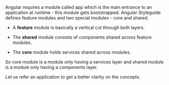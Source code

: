 Angular requires a module called app which is the main entrance to an application at runtime - this module gets bootstrapped. Angular Styleguide defines feature modules and two special modules - core and shared.

* A **feature** module is basically a vertical cut through both layers.

* The **shared** module consists of components shared across feature modules.

* The **core** module holds services shared across modules.

So core module is a module only having a services layer and shared module is a module only having a components layer.

Let us refer an application to get a better clarity on the concepts.
